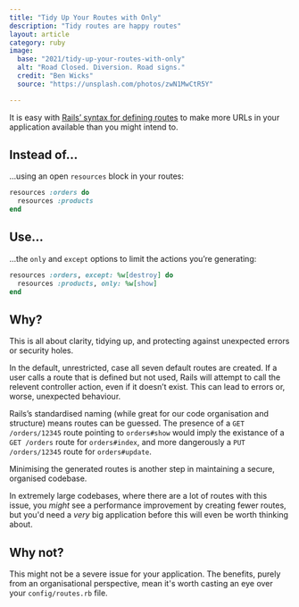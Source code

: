 ```yaml
---
title: "Tidy Up Your Routes with Only"
description: "Tidy routes are happy routes"
layout: article
category: ruby
image:
  base: "2021/tidy-up-your-routes-with-only"
  alt: "Road Closed. Diversion. Road signs."
  credit: "Ben Wicks"
  source: "https://unsplash.com/photos/zwN1MwCtR5Y"

---
```


It is easy with [Rails’ syntax for defining routes](https://guides.rubyonrails.org/routing.html) to make more URLs in your application available than you might intend to.


## Instead of…

…using an open `resources` block in your routes:

```ruby
resources :orders do
  resources :products
end
```

## Use…

…the `only` and `except` options to limit the actions you’re generating:

```ruby
resources :orders, except: %w[destroy] do
  resources :products, only: %w[show]
end
```


## Why?

This is all about clarity, tidying up, and protecting against unexpected errors or security holes.

In the default, unrestricted, case all seven default routes are created. If a user calls a route that is defined but not used, Rails will attempt to call the relevent controller action, even if it doesn’t exist. This can lead to errors or, worse, unexpected behaviour.

Rails’s standardised naming (while great for our code organisation and structure) means routes can be guessed. The presence of a `GET /orders/12345` route pointing to `orders#show` would imply the existance of a `GET /orders` route for `orders#index`, and more dangerously a `PUT /orders/12345` route for `orders#update`.

Minimising the generated routes is another step in maintaining a secure, organised codebase.

In extremely large codebases, where there are a lot of routes with this issue, you _might_ see a performance improvement by creating fewer routes, but you'd need a _very_ big application before this will even be worth thinking about.


## Why not?

This might not be a severe issue for your application. The benefits, purely from an organisational perspective, mean it's worth casting an eye over your `config/routes.rb` file.